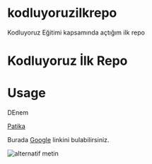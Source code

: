 # kodluyoruzilkrepo
Kodluyoruz Eğitimi kapsamında açtığım ilk repo

<h1> Kodluyoruz İlk Repo </h1>

<h1> Usage </h1>

<p>DEnem  </p>

[Patika](https://academy.patika.dev/courses/git/odev1)

Burada [Google](https://www.google.com) linkini bulabilirsiniz.


![alternatif metin](https://cdn1.ntv.com.tr/gorsel/HVnpnKwRKEex4_6utLLnGw.jpg?width=1000&mode=both&scale=both&v=1566294029181)
